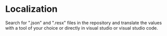 # Localization

Search for ".json" and ".resx" files in the repository and translate the values with a tool of your choice or directly in visual studio or visual studio code.